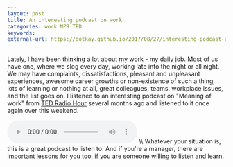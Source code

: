 ```yaml
---
layout: post
title: An interesting podcast on work
categories: work NPR TED
keywords:
external-url: https://dotkay.github.io/2017/08/27/interesting-podcast-on-work
---
```


Lately, I have been thinking a lot about my work - my daily job. Most of us have one, where we slog every day, working late into the night or all night. We may have complaints, dissatisfactions, pleasant and unpleasant experiences, awesome career growths or non-existence of such a thing, lots of learning or nothing at all, great colleagues, teams, workplace issues, and the list goes on. I listened to an interesting podcast on "Meaning of work" from [TED Radio Hour](http://www.npr.org/programs/ted-radio-hour/) several months ago and listened to it once again over this weekend.   

<audio controls>
<source src="https://play.podtrac.com/npr-510298/npr.mc.tritondigital.com/NPR_510298/media/anon.npr-mp3/npr/ted/2015/10/20151002_ted_tedpod.mp3" />
</audio>  
\\
Whatever your situation is, this is a great podcast to listen to. And if you're a manager, there are important lessons for you too, if you are someone willing to listen and learn. 
